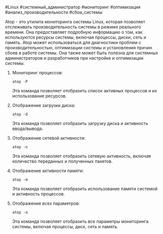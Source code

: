 #Linux #системный_администратор #мониторинг #оптимизация #анализ_производительности #сбои_системы

Atop - это утилита мониторинга системы Linux, которая позволяет отслеживать производительность системы в режиме реального времени. Она предоставляет подробную информацию о том, как используются ресурсы системы, включая процессы, диски, сеть и память. Atop может использоваться для диагностики проблем с производительностью, оптимизации системы и установления причин сбоев в работе системы. Она также может быть полезна для системных администраторов и разработчиков при настройке и оптимизации системы.

1.  Мониторинг процессов:
    
    `atop -P`
    
    Эта команда позволяет отобразить список активных процессов и их использование ресурсов.
    
2.  Отображение загрузки диска:
    
    `atop -d`
    
    Эта команда позволяет отобразить загрузку диска и активность ввода/вывода.
    
3.  Отображение сетевой активности:
    
    `atop -n`
    
    Эта команда позволяет отобразить сетевую активность, включая количество переданных и полученных пакетов.
    
4.  Отображение активности памяти:
    
    `atop -m`
    
    Эта команда позволяет отобразить использование памяти системой и активность процессов.
    
5.  Отображение всех параметров:
    
    `atop -a`
    
    Эта команда позволяет отобразить все параметры мониторинга системы, включая процессы, диск, сеть и память.